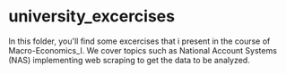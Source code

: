 # university_excercises
In this folder, you'll find some excercises that i present in the course of Macro-Economics_I. 
We cover topics such as National Account Systems (NAS) implementing web scraping to get the data to be analyzed.
